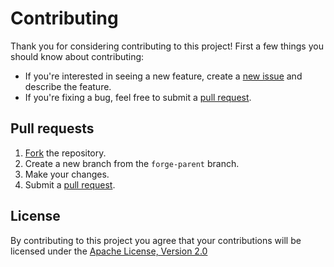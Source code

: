 # Contributing

Thank you for considering contributing to this project! First a few things you should know about contributing:

* If you're interested in seeing a new feature, create a [new issue] and describe the feature.
* If you're fixing a bug, feel free to submit a [pull request].

## Pull requests

1. [Fork] the repository.
2. Create a new branch from the `forge-parent` branch.
2. Make your changes.
4. Submit a [pull request].

## License

By contributing to this project you agree that your contributions will be licensed under the [Apache License, Version 2.0]

[new issue]: https://github.com/nbsoft/forge/issues/new
[pull request]: https://github.com/nbsoft/forge/compare
[Fork]: https://github.com/nbsoft/forge/fork
[pull request]: https://github.com/nbsoft/forge/compare
[Apache License, Version 2.0]: http://www.apache.org/licenses/LICENSE-2.0.txt
